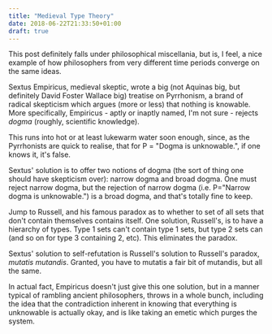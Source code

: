 ```yaml
---
title: "Medieval Type Theory"
date: 2018-06-22T21:33:50+01:00
draft: true
---
```


This post definitely falls under philosophical miscellania, but is, I feel, a nice example of how philosophers from very different time periods converge on the same ideas.

Sextus Empiricus, medieval skeptic, wrote a big (not Aquinas big, but definitely David Foster Wallace big) treatise on Pyrrhonism, a brand of radical skepticism which argues (more or less) that nothing is knowable. More specifically, Empiricus - aptly or inaptly named, I'm not sure - rejects *dogma* (roughly, scientific knowledge).

This runs into hot or at least lukewarm water soon enough, since, as the Pyrrhonists are quick to realise, that for P = "Dogma is unknowable.", if one knows it, it's false.

Sextus' solution is to offer two notions of dogma (the sort of thing one should have skepticism over): narrow dogma and broad dogma. One must reject narrow dogma, but the rejection of narrow dogma (i.e. P="Narrow dogma is unknowable.") is a broad dogma, and that's totally fine to keep.

Jump to Russell, and his famous paradox as to whether to set of all sets that don't contain themselves contains itself. One solution, Russell's, is to have a hierarchy of types. Type 1 sets can't contain type 1 sets, but type 2 sets can (and so on for type 3 containing 2, etc). This eliminates the paradox.

Sextus' solution to self-refutation is Russell's solution to Russell's paradox, *mutatis mutandis*. Granted, you have to mutatis a fair bit of mutandis, but all the same.

In actual fact, Empiricus doesn't just give this one solution, but in a manner typical of rambling ancient philosophers, throws in a whole bunch, including the idea that the contradiction inherent in knowing that everything is unknowable is actually okay, and is like taking an emetic which purges the system.
